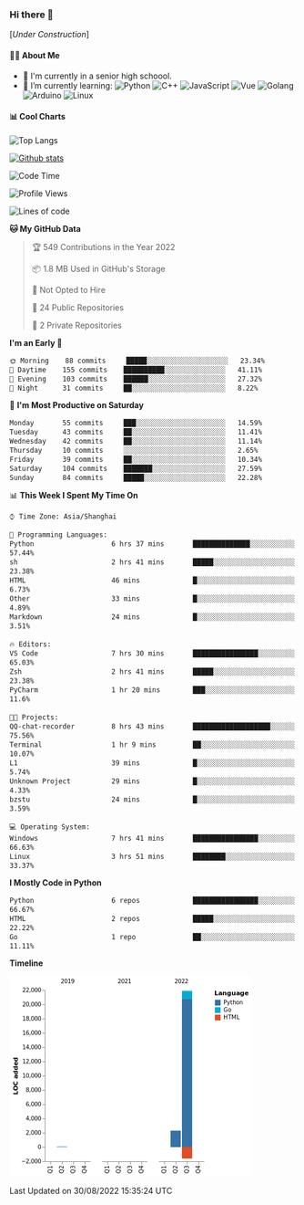 ### Hi there 👋

\[*Under Construction*\]

<!--
**NoNormalCreeper/NoNormalCreeper** is a ✨ _special_ ✨ repository because its `README.md` (this file) appears on your GitHub profile.

Here are some ideas to get you started:

- 🔭 I’m currently working on ...
- 🌱 I’m currently learning ...
- 👯 I’m looking to collaborate on ...
- 🤔 I’m looking for help with ...
- 💬 Ask me about ...
- 📫 How to reach me: ...
- 😄 Pronouns: ...
- ⚡ Fun fact: ...
-->

#### 👩‍💻 About Me

- 🏫 I'm currently in a senior high schoool.
- 🌱 I’m currently learning: 
![Python](https://img.shields.io/badge/-Python-blue?style=flat-square&logo=Python&logoColor=fff)
![C++](https://img.shields.io/badge/-C%2B%2B-00599C?style=flat-square&logo=C%2B%2B&logoColor=fff)
![JavaScript](https://img.shields.io/badge/-JavaScript-ffca18?style=flat-square&logo=JavaScript&logoColor=fff)
![Vue](https://img.shields.io/badge/-Vue-4FC08D?style=flat-square&logo=Vue.js&logoColor=fff)
![Golang](https://img.shields.io/badge/-Go-007d9c?style=flat-square&logo=Go&logoColor=fff)
![Arduino](https://img.shields.io/badge/-Arduino-00979D?style=flat-square&logo=Arduino&logoColor=fff)
![Linux](https://img.shields.io/badge/-Linux-FCC624?style=flat-square&logo=Linux&logoColor=fff)

#### 📊 Cool Charts

![Top Langs](https://github-readme-stats.vercel.app/api/top-langs/?username=NoNormalCreeper&layout=compact)

[![Github stats](https://github-readme-stats.vercel.app/api?username=NoNormalCreeper&show_icons=true)](https://github.com/anuraghazra/github-readme-stats)

<!--START_SECTION:waka-->
![Code Time](http://img.shields.io/badge/Code%20Time-77%20hrs%2059%20mins-blue)

![Profile Views](http://img.shields.io/badge/Profile%20Views-0-blue)

![Lines of code](https://img.shields.io/badge/From%20Hello%20World%20I%27ve%20Written-23%20Thousand%20lines%20of%20code-blue)

**🐱 My GitHub Data** 

> 🏆 549 Contributions in the Year 2022
 > 
> 📦 1.8 MB Used in GitHub's Storage 
 > 
> 🚫 Not Opted to Hire
 > 
> 📜 24 Public Repositories 
 > 
> 🔑 2 Private Repositories  
 > 
**I'm an Early 🐤** 

```text
🌞 Morning    88 commits     █████░░░░░░░░░░░░░░░░░░░░   23.34% 
🌆 Daytime    155 commits    ██████████░░░░░░░░░░░░░░░   41.11% 
🌃 Evening    103 commits    ██████░░░░░░░░░░░░░░░░░░░   27.32% 
🌙 Night      31 commits     ██░░░░░░░░░░░░░░░░░░░░░░░   8.22%

```
📅 **I'm Most Productive on Saturday** 

```text
Monday       55 commits     ███░░░░░░░░░░░░░░░░░░░░░░   14.59% 
Tuesday      43 commits     ██░░░░░░░░░░░░░░░░░░░░░░░   11.41% 
Wednesday    42 commits     ██░░░░░░░░░░░░░░░░░░░░░░░   11.14% 
Thursday     10 commits     ░░░░░░░░░░░░░░░░░░░░░░░░░   2.65% 
Friday       39 commits     ██░░░░░░░░░░░░░░░░░░░░░░░   10.34% 
Saturday     104 commits    ███████░░░░░░░░░░░░░░░░░░   27.59% 
Sunday       84 commits     █████░░░░░░░░░░░░░░░░░░░░   22.28%

```


📊 **This Week I Spent My Time On** 

```text
⌚︎ Time Zone: Asia/Shanghai

💬 Programming Languages: 
Python                   6 hrs 37 mins       ██████████████░░░░░░░░░░░   57.44% 
sh                       2 hrs 41 mins       █████░░░░░░░░░░░░░░░░░░░░   23.38% 
HTML                     46 mins             █░░░░░░░░░░░░░░░░░░░░░░░░   6.73% 
Other                    33 mins             █░░░░░░░░░░░░░░░░░░░░░░░░   4.89% 
Markdown                 24 mins             █░░░░░░░░░░░░░░░░░░░░░░░░   3.51%

🔥 Editors: 
VS Code                  7 hrs 30 mins       ████████████████░░░░░░░░░   65.03% 
Zsh                      2 hrs 41 mins       █████░░░░░░░░░░░░░░░░░░░░   23.38% 
PyCharm                  1 hr 20 mins        ███░░░░░░░░░░░░░░░░░░░░░░   11.6%

🐱‍💻 Projects: 
QQ-chat-recorder         8 hrs 43 mins       ███████████████████░░░░░░   75.56% 
Terminal                 1 hr 9 mins         ██░░░░░░░░░░░░░░░░░░░░░░░   10.07% 
L1                       39 mins             █░░░░░░░░░░░░░░░░░░░░░░░░   5.74% 
Unknown Project          29 mins             █░░░░░░░░░░░░░░░░░░░░░░░░   4.33% 
bzstu                    24 mins             █░░░░░░░░░░░░░░░░░░░░░░░░   3.59%

💻 Operating System: 
Windows                  7 hrs 41 mins       ████████████████░░░░░░░░░   66.63% 
Linux                    3 hrs 51 mins       ████████░░░░░░░░░░░░░░░░░   33.37%

```

**I Mostly Code in Python** 

```text
Python                   6 repos             ████████████████░░░░░░░░░   66.67% 
HTML                     2 repos             █████░░░░░░░░░░░░░░░░░░░░   22.22% 
Go                       1 repo              ██░░░░░░░░░░░░░░░░░░░░░░░   11.11%

```


**Timeline**

![Chart not found](https://raw.githubusercontent.com/NoNormalCreeper/NoNormalCreeper/main/charts/bar_graph.png) 


 Last Updated on 30/08/2022 15:35:24 UTC
<!--END_SECTION:waka-->

